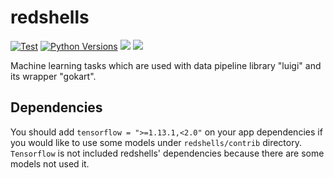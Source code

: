 # redshells

[![Test](https://github.com/m3dev/redshells/actions/workflows/test.yml/badge.svg)](https://github.com/m3dev/redshells/actions/workflows/test.yml)
[![Python Versions](https://img.shields.io/pypi/pyversions/redshells.svg)](https://pypi.org/project/redshells/)
[![](https://img.shields.io/pypi/v/redshells)](https://pypi.org/project/redshells/)
![](https://img.shields.io/pypi/l/redshells)

Machine learning tasks which are used with data pipeline library "luigi" and its wrapper "gokart".

## Dependencies

You should add `tensorflow = ">=1.13.1,<2.0"` on your app dependencies if you would like to use some models under `redshells/contrib` directory.
`Tensorflow` is not included redshells' dependencies because there are some models not used it.
